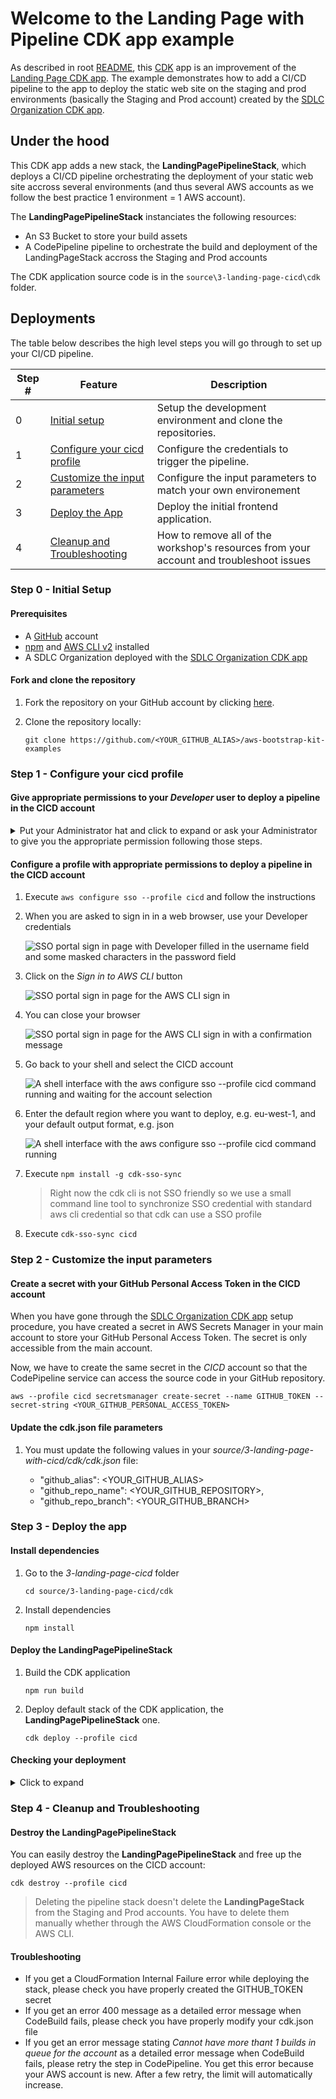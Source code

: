 # Welcome to the Landing Page with Pipeline CDK app example

As described in root [README](../../README.md), this [CDK](https://docs.aws.amazon.com/cdk/latest/guide/apps.html) app is an improvement of the [Landing Page CDK app](../2-landing-page/README.md). The example demonstrates how to add a CI/CD pipeline to the app to deploy the static web site on the staging and prod environments (basically the Staging and Prod account) created by the [SDLC Organization CDK app](../1-SDLC-organization/README.md).

## Under the hood

This CDK app adds a new stack, the **LandingPagePipelineStack**, which deploys a CI/CD pipeline orchestrating the deployment of your static web site accross several environments (and thus several AWS accounts as we follow the best practice 1 environment = 1 AWS account).

The **LandingPagePipelineStack** instanciates the following resources:
* An S3 Bucket to store your build assets
* A CodePipeline pipeline to orchestrate the build and deployment of the LandingPageStack accross the Staging and Prod accounts

The CDK application source code is in the `source\3-landing-page-cicd\cdk` folder.

## Deployments

The table below describes the high level steps you will go through to set up your CI/CD pipeline.

Step # | Feature | Description
-- | -- | --
0 | [Initial setup](./README.md#step-0-initial-setup) | Setup the development environment and clone the repositories.
1 | [Configure your cicd profile](./README.md#step-1-configure-your-cicd-profile) | Configure the credentials to trigger the pipeline.
2 | [Customize the input parameters](./README.md#step-0-initial-setup) | Configure the input parameters to match your own environement
3 | [Deploy the App](./README.md#step-3-deploy-the-app) | Deploy the initial frontend application.
4 | [Cleanup and Troubleshooting](./README.md#step-4-cleanup-and-troubleshooting) | How to remove all of the workshop's resources from your account and troubleshoot issues

### Step 0 - Initial Setup

#### Prerequisites

* A [GitHub](https://github.com) account
* [npm](https://npmjs.org) and [AWS CLI v2](https://docs.aws.amazon.com/cli/latest/userguide/install-cliv2.html) installed
* A SDLC Organization deployed with the [SDLC Organization CDK app](../1-SDLC-organization/README.md)

#### Fork and clone the repository

1. Fork the repository on your GitHub account by clicking [here](https://github.com/aws-samples/aws-bootstrap-kit-examples/fork).

2. Clone the repository locally:
    ```
    git clone https://github.com/<YOUR_GITHUB_ALIAS>/aws-bootstrap-kit-examples
    ```



### Step 1 - Configure your cicd profile

#### Give appropriate permissions to your *Developer* user to deploy a pipeline in the CICD account

<details>
<summary> Put your Administrator hat and click to expand or ask your Administrator to give you the appropriate permission following those steps. 
</summary>

If you followed the whole [SDLC Organization CDK app](../1-SDLC-organization/README.md) setup procedure, you have created a user group called **DevOpsEngineers** and you gave it the permission to access the CICD account with the **DevOpsAccess** permission set. If you don't have followed these steps, please run them now as the following steps are based on it.

Right now, the *Developer* user that you are using has no access to the CICD account as it is only member of the *Developers* group. Let's add it to the **DevOpsEngineers** group to give it access to the CICD account with the appropriate permissions.

1. Navigate to your SSO portal Url and sign in with your *administrator* user

    ![SSO portal sign in page with administrator filled in the username field and some masked characters in the password field](../../doc/landing-page-with-cicd-add-to-devopsengineers-group-1.png)

1. Click on the AWS Account card

    ![The home page of the SSO portal with the AWS Account card](../../doc/landing-page-with-cicd-add-to-devopsengineers-group-2.png)

1. Click on the *main* account row to expand it

    ![The home page of the SSO portal with the AWS Account card and the list of account expanded](../../doc/landing-page-with-cicd-add-to-devopsengineers-group-3.png)

1. Click on the *Management console* link for the **AdministratorAccess** permission set

    ![The home page of the SSO portal with the AWS Account card and the list of account expanded and the list of permission set for the main account expanded](../../doc/landing-page-with-cicd-add-to-devopsengineers-group-4.png)

1. Seach for the AWS SSO service thanks to the Find Services field

    ![The AWS Console home page with SSO entered in the Find Services field](../../doc/landing-page-with-cicd-add-to-devopsengineers-group-5.png)

1. Click on Users on the left side menu

    ![The AWS SSO Console home page](../../doc/landing-page-with-cicd-add-to-devopsengineers-group-6.png)

1. Click on the Developer user

    ![The AWS SSO Console Users page with the list of SSO users](../../doc/landing-page-with-cicd-add-to-devopsengineers-group-7.png)

1. Click on the Groups tab

    ![The AWS SSO Console Users details page for the Developer user](../../doc/landing-page-with-cicd-add-to-devopsengineers-group-8.png)

1. Select the **DevOpsEngineers** group and click on the *Add to 1 group(s)* button

    ![The AWS SSO Console Add user to groups page with the list of available groups](../../doc/landing-page-with-cicd-add-to-devopsengineers-group-10.png)

1. Go back to your SSO portal and click on *Sign out*

    ![The home page of the SSO portal](../../doc/landing-page-with-cicd-add-to-devopsengineers-group-11.png)

</details>

#### Configure a profile with appropriate permissions to deploy a pipeline in the CICD account

1. Execute `aws configure sso --profile cicd` and follow the instructions

1. When you are asked to sign in in a web browser, use your Developer credentials

    ![SSO portal sign in page with Developer filled in the username field and some masked characters in the password field](../../doc/landing-page-with-cicd-add-to-devopsengineers-group-13.png)

1. Click on the *Sign in to AWS CLI* button

    ![SSO portal sign in page for the AWS CLI sign in](../../doc/landing-page-with-cicd-add-to-devopsengineers-group-14.png)

1. You can close your browser

    ![SSO portal sign in page for the AWS CLI sign in with a confirmation message](../../doc/landing-page-with-cicd-add-to-devopsengineers-group-15.png)

1. Go back to your shell and select the CICD account

    ![A shell interface with the aws configure sso --profile cicd command running and waiting for the account selection](../../doc/landing-page-with-cicd-add-to-devopsengineers-group-16.png)

1. Enter the default region where you want to deploy, e.g. eu-west-1, and your default output format, e.g. json

    ![A shell interface with the aws configure sso --profile cicd command running](../../doc/landing-page-with-cicd-add-to-devopsengineers-group-17.png)

1. Execute `npm install -g cdk-sso-sync`

    > Right now the cdk cli is not SSO friendly so we use a small command line tool to synchronize SSO credential with standard aws cli credential so that cdk can use a SSO profile

1. Execute `cdk-sso-sync cicd`

### Step 2 - Customize the input parameters

#### Create a secret with your GitHub Personal Access Token in the CICD account

When you have gone through the [SDLC Organization CDK app](../1-SDLC-organization/README.md) setup procedure, you have created a secret in AWS Secrets Manager in your main account to store your GitHub Personal Access Token. The secret is only accessible from the main account.

Now, we have to create the same secret in the *CICD* account so that the CodePipeline service can access the source code in your GitHub repository.

```
aws --profile cicd secretsmanager create-secret --name GITHUB_TOKEN --secret-string <YOUR_GITHUB_PERSONAL_ACCESS_TOKEN>
```

#### Update the cdk.json file parameters

1. You must update the following values in your *source/3-landing-page-with-cicd/cdk/cdk.json* file:

    * "github_alias": <YOUR_GITHUB_ALIAS>
    * "github_repo_name": <YOUR_GITHUB_REPOSITORY>,
    * "github_repo_branch": <YOUR_GITHUB_BRANCH>


### Step 3 - Deploy the app

#### Install dependencies

1. Go to the *3-landing-page-cicd* folder

    ```
    cd source/3-landing-page-cicd/cdk
    ```

1. Install dependencies

    ```
    npm install
    ```

#### Deploy the **LandingPagePipelineStack**

1. Build the CDK application
    ```
    npm run build
    ```

1. Deploy default stack of the CDK application, the **LandingPagePipelineStack** one.
    ```
    cdk deploy --profile cicd
    ```

#### Checking your deployment

<details>

<summary>Click to expand</summary>

1. Navigate to your SSO portal Url and sign in with your *Developer* user

    ![SSO portal sign in page with Devloper filled in the username field and some masked characters in the password field](../../doc/landing-page-with-cicd-check-deployment-1.png)

1. Click on the AWS Account card

    ![The home page of the SSO portal with the AWS Account card](../../doc/landing-page-with-cicd-check-deployment-2.png)

1. Click on the *Dev* account row to expand it

    ![The home page of the SSO portal with the AWS Account card and the list of account expanded](../../doc/landing-page-with-cicd-check-deployment-3.png)

1. Click on the *Management console* link for the **DevOpsAccess** permission set

    ![The home page of the SSO portal with the AWS Account card and the list of account expanded and the list of permission set for the Dev account expanded](../../doc/landing-page-with-cicd-check-deployment-4.png)

1. Seach for the AWS CodePipeline service thanks to the Find Services field

    ![The AWS Console home page with codepipeline entered in the Find Services field](../../doc/landing-page-with-cicd-check-deployment-5.png)

1. Click on the *LandingPageStackPipeline*

    ![The AWS CodePipeline Console home page with the list of deployed pipelines](../../doc/landing-page-with-cicd-check-deployment-6.png)

1. Scroll down to check if the Staging et Prod stages are all green. If they are still in progress, wait until they are green.

    ![The AWS CodePipeline Console pipeline details page](../../doc/landing-page-with-cicd-check-deployment-7.png)

1. Navigate to your SSO portal and click on the *Staging* row to expand it, and click on the *Management console* link for the *ViewOnly* permission set

    ![The home page of the SSO portal with the AWS Account card and the list of account expanded and the list of permission set for the Staging account expanded](../../doc/landing-page-with-cicd-check-deployment-8.png)

1. Seach for the AWS CloudFormation service thanks to the Find Services field

    ![The AWS Console home page with cloudformation entered in the Find Services field](../../doc/landing-page-with-cicd-check-deployment-9.png)

1. Click on the *Staging-LandingPageStack*

    ![The AWS CloudFormation Console home page with with the list of deployed stacks](../../doc/landing-page-with-cicd-check-deployment-10.png)

1. Click on the *Outputs* tab

    ![The AWS CloudFormation Console stack details  page ](../../doc/landing-page-with-cicd-check-deployment-11.png)

1. Get the Url of your CloudFront distribution

    ![The AWS CloudFormation Console stack details page focus on the Outputs](../../doc/landing-page-with-cicd-check-deployment-12.png)

1. Navigate to the Url to validate that it works

    ![The AWS CloudFormation Console stack details page focus on the Outputs](../../doc/landing-page-with-cicd-check-deployment-13.png)

1. Repeat steps 8 to 13 with the Prod account

</details>



### Step 4 - Cleanup and Troubleshooting

#### Destroy the **LandingPagePipelineStack**

You can easily destroy the **LandingPagePipelineStack** and free up the deployed AWS resources on the CICD account:

```
cdk destroy --profile cicd
```

> Deleting the pipeline stack doesn't delete the **LandingPageStack** from the Staging and Prod accounts. You have to delete them manually whether through the AWS CloudFormation console or the AWS CLI.


#### Troubleshooting

* If you get a CloudFormation Internal Failure error while deploying the stack, please check you have properly created the GITHUB_TOKEN secret
* If you get an error 400 message as a detailed error message when CodeBuild fails, please check you have properly modify your cdk.json file
* If you get an error message stating *Cannot have more thant 1 builds in queue for the account* as a detailed error message when CodeBuild fails, please retry the step in CodePipeline. You get this error because your AWS account is new. After a few retry, the limit will automatically increase.